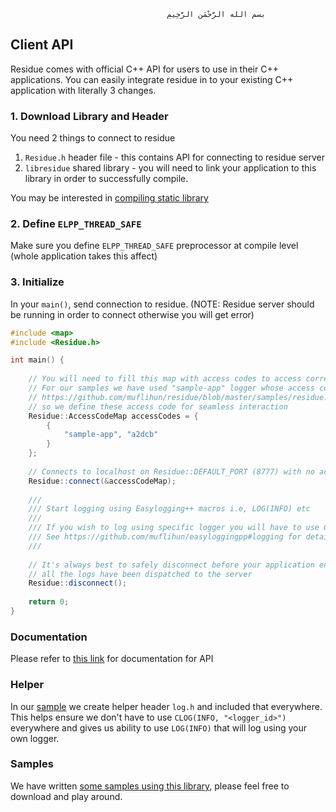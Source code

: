                                        ‫بسم الله الرَّحْمَنِ الرَّحِيمِ

## Client API
Residue comes with official C++ API for users to use in their C++ applications. You can easily integrate residue in to your existing C++ application with literally 3 changes.

### 1. Download Library and Header
You need 2 things to connect to residue

1. `Residue.h` header file - this contains API for connecting to residue server
2. `libresidue` shared library - you will need to link your application to this library in order to successfully compile.

You may be interested in [compiling static library](/docs/INSTALL.md#static-library)

### 2. Define `ELPP_THREAD_SAFE`
Make sure you define `ELPP_THREAD_SAFE` preprocessor at compile level (whole application takes this affect)

### 3. Initialize
In your `main()`, send connection to residue. (NOTE: Residue server should be running in order to connect otherwise you will get error)

```c++
#include <map>
#include <Residue.h>

int main() {
   
    // You will need to fill this map with access codes to access correct logger (depends on the server)
    // For our samples we have used "sample-app" logger whose access code are in config file
    // https://github.com/muflihun/residue/blob/master/samples/residue.conf.json#L73
    // so we define these access code for seamless interaction
    Residue::AccessCodeMap accessCodes = {
        {
            "sample-app", "a2dcb"
        }
    };
    
    // Connects to localhost on Residue::DEFAULT_PORT (8777) with no access codes
    Residue::connect(&accessCodeMap);
    
    ///
    /// Start logging using Easylogging++ macros i.e, LOG(INFO) etc
    ///
    /// If you wish to log using specific logger you will have to use CLOG(INFO, "<logger-id>")
    /// See https://github.com/muflihun/easyloggingpp#logging for details
    ///
    
    // It's always best to safely disconnect before your application ends, this ensures 
    // all the logs have been dispatched to the server
    Residue::disconnect();
    
    return 0;
}
```

### Documentation
Please refer to [this link](https://muflihun.github.io/residue/docs/) for documentation for API

### Helper
In our [sample](/samples/clients/c++/fast-dictionary/log.h) we create helper header `log.h` and included that everywhere. This helps ensure we don't have to use `CLOG(INFO, "<logger_id>")` everywhere and gives us ability to use `LOG(INFO)` that will log using your own logger.

### Samples
We have written [some samples using this library](/samples/clients/c++), please feel free to download and play around.
